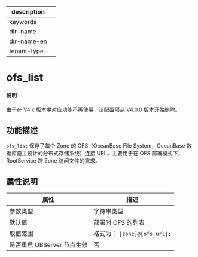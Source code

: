 |description||
|---|---|
|keywords||
|dir-name||
|dir-name-en||
|tenant-type||

# ofs_list

<main id="notice" type='explain'>
  <h4>说明</h4>
  <p>由于在 V4.x 版本中对应功能不再使用，该配置项从 V4.0.0 版本开始删除。</p>
</main>

## 功能描述

`ofs_list` 保存了每个 Zone 的 OFS（OceanBase File System，OceanBase 数据库自主设计的分布式存储系统）连接 URL，主要用于在 OFS 部署模式下，RootService 跨 Zone 访问文件的需求。

## 属性说明

|        属性        |            描述            |
|------------------|--------------------------|
| 参数类型             | 字符串类型                    |
| 默认值              | 部署时 OFS 的列表              |
| 取值范围             | 格式为： `[zone]@[ofs_url];` |
| 是否重启 OBServer 节点生效 | 否                        |



